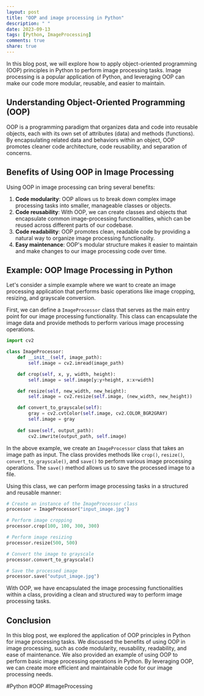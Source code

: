 ```yaml
---
layout: post
title: "OOP and image processing in Python"
description: " "
date: 2023-09-13
tags: [Python, ImageProcessing]
comments: true
share: true
---
```


In this blog post, we will explore how to apply object-oriented programming (OOP) principles in Python to perform image processing tasks. Image processing is a popular application of Python, and leveraging OOP can make our code more modular, reusable, and easier to maintain.

## Understanding Object-Oriented Programming (OOP)

OOP is a programming paradigm that organizes data and code into reusable objects, each with its own set of attributes (data) and methods (functions). By encapsulating related data and behaviors within an object, OOP promotes cleaner code architecture, code reusability, and separation of concerns.

## Benefits of Using OOP in Image Processing

Using OOP in image processing can bring several benefits:

1. **Code modularity**: OOP allows us to break down complex image processing tasks into smaller, manageable classes or objects.
2. **Code reusability**: With OOP, we can create classes and objects that encapsulate common image-processing functionalities, which can be reused across different parts of our codebase.
3. **Code readability**: OOP promotes clean, readable code by providing a natural way to organize image processing functionality.
4. **Easy maintenance**: OOP's modular structure makes it easier to maintain and make changes to our image processing code over time.

## Example: OOP Image Processing in Python

Let's consider a simple example where we want to create an image processing application that performs basic operations like image cropping, resizing, and grayscale conversion.

First, we can define a `ImageProcessor` class that serves as the main entry point for our image processing functionality. This class can encapsulate the image data and provide methods to perform various image processing operations.

```python
import cv2

class ImageProcessor:
    def __init__(self, image_path):
        self.image = cv2.imread(image_path)

    def crop(self, x, y, width, height):
        self.image = self.image[y:y+height, x:x+width]

    def resize(self, new_width, new_height):
        self.image = cv2.resize(self.image, (new_width, new_height))

    def convert_to_grayscale(self):
        gray = cv2.cvtColor(self.image, cv2.COLOR_BGR2GRAY)
        self.image = gray
        
    def save(self, output_path):
        cv2.imwrite(output_path, self.image)
```

In the above example, we create an `ImageProcessor` class that takes an image path as input. The class provides methods like `crop()`, `resize()`, `convert_to_grayscale()`, and `save()` to perform various image processing operations. The `save()` method allows us to save the processed image to a file.

Using this class, we can perform image processing tasks in a structured and reusable manner:

```python
# Create an instance of the ImageProcessor class
processor = ImageProcessor("input_image.jpg")

# Perform image cropping
processor.crop(100, 100, 300, 300)

# Perform image resizing
processor.resize(500, 500)

# Convert the image to grayscale
processor.convert_to_grayscale()

# Save the processed image
processor.save("output_image.jpg")
```

With OOP, we have encapsulated the image processing functionalities within a class, providing a clean and structured way to perform image processing tasks.

## Conclusion

In this blog post, we explored the application of OOP principles in Python for image processing tasks. We discussed the benefits of using OOP in image processing, such as code modularity, reusability, readability, and ease of maintenance. We also provided an example of using OOP to perform basic image processing operations in Python. By leveraging OOP, we can create more efficient and maintainable code for our image processing needs.

#Python #OOP #ImageProcessing